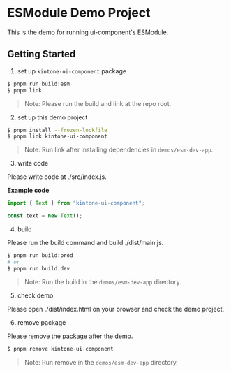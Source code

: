 # ESModule Demo Project
This is the demo for running ui-component's ESModule.

## Getting Started
1. set up `kintone-ui-component` package
```bash
$ pnpm run build:esm
$ pnpm link
```
> Note: Please run the build and link at the repo root.

2. set up this demo project
```bash
$ pnpm install --frozen-lockfile
$ pnpm link kintone-ui-component
```
> Note: Run link after installing dependencies in `demos/esm-dev-app`.

3. write code

Please write code at ./src/index.js.

**Example code**
```javascript
import { Text } from "kintone-ui-component";

const text = new Text();
```

4. build

Please run the build command and build ./dist/main.js.
```bash
$ pnpm run build:prod
# or
$ pnpm run build:dev
```
> Note: Run the build in the `demos/esm-dev-app` directory.

5. check demo

Please open ./dist/index.html on your browser and check the demo project.

6. remove package

Please remove the package after the demo.
```bash
$ pnpm remove kintone-ui-component
```

> Note: Run remove in the `demos/esm-dev-app` directory.
